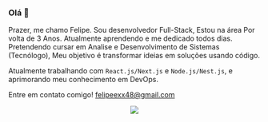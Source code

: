 ### Olá 👋

Prazer, me chamo Felipe. Sou desenvolvedor Full-Stack, Estou na área Por volta de 3 Anos. Atualmente aprendendo e me dedicado todos dias.
Pretendendo cursar em Analise e Desenvolvimento de Sistemas (Tecnólogo), Meu objetivo é transformar ideias em soluções usando código.

Atualmente trabalhando com `React.js/Next.js` e `Node.js/Nest.js`, e aprimorando meu conhecimento em DevOps.

Entre em contato comigo! felipeexx48@gmail.com

<p align="center">
  <a href="https://skillicons.dev">
    <img src="https://skillicons.dev/icons?i=git,docker,aws,figma,firebase,gcp,github,githubactions,ts,jenkins,jest,linux,lua,mysql,nestjs,mongodb,nextjs,nginx,nodejs,postgres,planetscale,prisma,react,redis,sass,styledcomponents,sequelize,tailwind,vercel,vscode,express,vite,redux,postman,materialui,vim,jquery,heroku,graphql,css,html,bootstrap,apollo,electron,regex" />
  </a>
</p>
